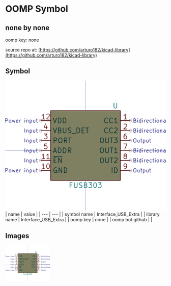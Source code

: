 # OOMP Symbol  
## none  by none  
  
oomp key: none  
  
source repo at: [https://github.com/arturo182/kicad-library](https://github.com/arturo182/kicad-library)  
## Symbol  
  
[![working.png](working_600.png)](working.png)  
| name | value | 
| --- | --- | 
| symbol name | Interface_USB_Extra | 
| library name | Interface_USB_Extra | 
| oomp key | none | 
| oomp bot github |  | 
## Images  
  
[![working.png](working_140.png)](working.png)  
